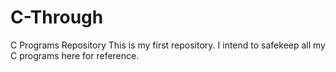 # C-Through
C Programs Repository
This is my first repository.
I intend to safekeep all my C programs here for reference.
